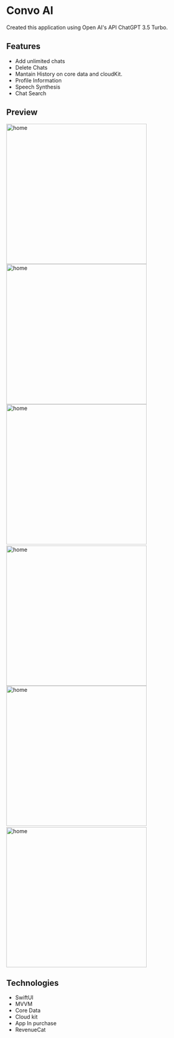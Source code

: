 # Convo AI
Created this application using Open AI's API ChatGPT 3.5 Turbo.

## Features
- Add unlimited chats
- Delete Chats
- Mantain History on core data and cloudKit.
- Profile Information
- Speech Synthesis 
- Chat Search


## Preview

<img src="https://github.com/rxalimurad/Convo-AI/blob/main/ss/1.png" width="370" title="home">
<img src="https://github.com/rxalimurad/Convo-AI/blob/main/ss/2.png" width="370" title="home">
<img src="https://github.com/rxalimurad/Convo-AI/blob/main/ss/3.png" width="370" title="home">&nbsp;&nbsp;&nbsp;&nbsp;&nbsp;
<img src="https://github.com/rxalimurad/Convo-AI/blob/main/ss/4.png" width="370" title="home">
<img src="https://github.com/rxalimurad/Convo-AI/blob/main/ss/5.png" width="370" title="home">&nbsp;&nbsp;&nbsp;&nbsp;&nbsp;
<img src="https://github.com/rxalimurad/Convo-AI/blob/main/ss/6.png" width="370" title="home">


## Technologies
- SwiftUI
- MVVM
- Core Data
- Cloud kit
- App In purchase
- RevenueCat
